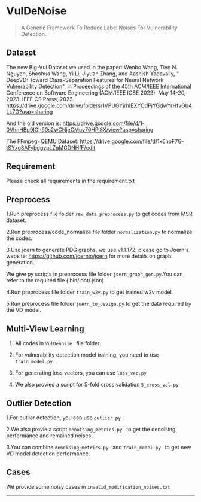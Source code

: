 # VulDeNoise

> A Generic Framework To Reduce Label Noises For Vulnerability Detection.

## Dataset

The new Big-Vul Dataset we used in the paper:
Wenbo Wang, Tien N. Nguyen, Shaohua Wang, Yi Li, Jiyuan Zhang, and Aashish Yadavally, " DeepVD: Toward Class-Separation Features for Neural Network Vulnerability Detection", in Proceedings of the 45th ACM/IEEE International Conference on Software Engineering (ACM/IEEE ICSE 2023), May 14-20, 2023. IEEE CS Press, 2023.
https://drive.google.com/drive/folders/1VPUGYjrhIEXYOdPjYGdwYrHfvGb4LL7O?usp=sharing

And the old version is: https://drive.google.com/file/d/1-0VhnHBp9IGh90s2wCNjeCMuy70HPl8X/view?usp=sharing

The FFmpeg+QEMU Dataset: https://drive.google.com/file/d/1x6hoF7G-tSYxg8AFybggypLZgMGDNHfF/edit

## Requirement

Please check all requirements in the requirement.txt

## Preprocess
1.Run preprocess file folder  ```raw_data_preprocess.py``` to get codes from MSR dataset.

2.Run preprocess/code_normalize file folder ```normalization.py``` to normalize the codes.

3.Use joern to generate PDG graphs, we use v1.1.172, please go to Joern's website: https://github.com/joernio/joern for more details on graph generation.

  We give py scripts in preprocess file folder ```joern_graph_gen.py```.You can refer to the required file.(.bin/.dot/.json)
  
4.Run preprocess file folder ```train_w2v.py``` to get trained w2v model.

5.Run preprocess file folder ```joern_to_devign.py``` to get the data required by the VD model.


## Multi-View Learning
1. All codes in ```VulDenosie ``` file folder.
 
2. For vulnerability detection model training, you need to use ```train_model.py ```. 
 
3. For generating loss vectors, you can use ```loss_vec.py ```
   
4. We also provied a script for 5-fold cross validation ```5_cross_val.py ```
 

## Outlier Detection
1.For outlier detection, you can use ```outlier.py ```.

2.We also provie a script ```denoising_metrics.py ``` to get the denoising performance and remained noises.

3.You can combine ```denoising_metrics.py ``` and ```train_model.py ``` to get new VD model detection performance.

## Cases
We provide some noisy cases in ```invalid_modification_noises.txt```


---

